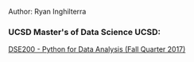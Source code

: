 Author: Ryan Inghilterra

###  UCSD Master's of Data Science UCSD:

[DSE200 - Python for Data Analysis (Fall Quarter 2017)](
https://ringhilterra.github.io/DSE200-Python-Data-Analysis/)
